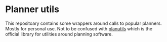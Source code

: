 # Planner utils

This repositoary contains some wrappers around calls to popular planners. Mostly for personal use. Not to be confused
with [planutils](https://github.com/AI-Planning/planutils) which is the official library for utilities around planning software.
